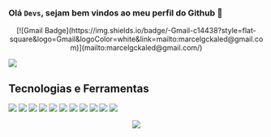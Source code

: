 ### Olá <code>Devs</code>, sejam bem vindos ao meu perfil do Github 👋
<p align="center">
[![Gmail Badge](https://img.shields.io/badge/-Gmail-c14438?style=flat-square&logo=Gmail&logoColor=white&link=mailto:marcelgckaled@gmail.com)](mailto:marcelgckaled@gmail.com/)
</p>


![](https://visitor-badge.glitch.me/badge?page_id=mgckaled.mgckaled)

## Tecnologias e Ferramentas 
![](https://img.shields.io/badge/Shell-Bash-informational?style=flat&logo=<LOGO_NAME>&logoColor=white&color=critical)
![](https://img.shields.io/badge/Editor-VS_Code-informational?style=flat&logo=<LOGO_NAME>&logoColor=white&color=brightgreen)
![](https://img.shields.io/badge/Editor-PyCharm-informational?style=flat&logo=<LOGO_NAME>&logoColor=white&color=brightgreen)
![](https://img.shields.io/badge/Code-Python-informational?style=flat&logo=<LOGO_NAME>&logoColor=white&color=informational)
![](https://img.shields.io/badge/Code-HTML-informational?style=flat&logo=<LOGO_NAME>&logoColor=white&color=informational)
![](https://img.shields.io/badge/Code-CSS-informational?style=flat&logo=<LOGO_NAME>&logoColor=white&color=informational)
![](https://img.shields.io/badge/Code-JavaScript-informational?style=flat&logo=<LOGO_NAME>&logoColor=white&color=informational)
![](https://img.shields.io/badge/Tools-Jupyter_Notebook-informational?style=flat&logo=<LOGO_NAME>&logoColor=white&color=955E42)
![](https://img.shields.io/badge/Tools-Docker-informational?style=flat&logo=<LOGO_NAME>&logoColor=white&color=955E42)
![](https://img.shields.io/badge/Tools-SQLite-informational?style=flat&logo=<LOGO_NAME>&logoColor=white&color=955E42)
![](https://img.shields.io/badge/Tools-MongoDB-informational?style=flat&logo=<LOGO_NAME>&logoColor=white&color=955E42)


<p align="center">
  <img src ="https://github-readme-stats.vercel.app/api?username=mgckaled&show_icons=true&count_private=true&theme=vue&hide_border=true&include_all_commits=true">
 </p>

